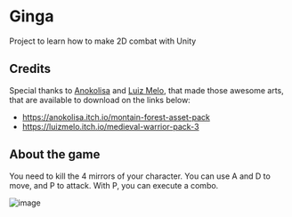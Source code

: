 # Ginga
Project to learn how to make 2D combat with Unity


## Credits
Special thanks to [Anokolisa](https://anokolisa.itch.io/) and [Luiz Melo](https://luizmelo.itch.io/), that made those awesome arts, that are available to download on the links below:
- https://anokolisa.itch.io/montain-forest-asset-pack
- https://luizmelo.itch.io/medieval-warrior-pack-3

## About the game
You need to kill the 4 mirrors of your character.
You can use A and D to move, and P to attack.
With P, you can execute a combo.

![image](https://user-images.githubusercontent.com/62142386/133867475-8bd486c9-e74d-4399-aee7-81a2b5fc6204.png)
